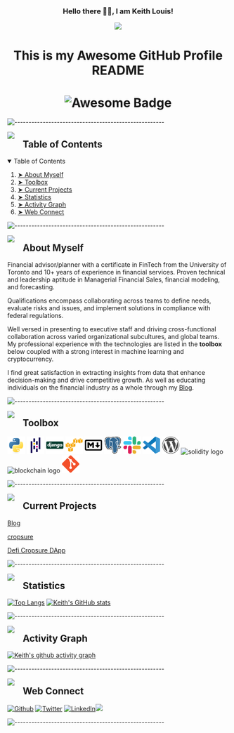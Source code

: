 <h3 align="center">Hello there 👋🏽, I am Keith Louis!</h3>

<p align="center">
  <img src="https://user-images.githubusercontent.com/83662813/140205778-0151d303-09ab-43be-85b4-3f3f50cf42bc.gif">
</p>

<h1 align="center">This is my Awesome GitHub Profile README 
<a href="https://www.producthunt.com/posts/awesome-github-profiles?utm_source=badge-featured&utm_medium=badge&utm_souce=badge-awesome-github-profiles" target="_blank"></a></h1>

<h1 align="center">
<img src="https://cdn.rawgit.com/sindresorhus/awesome/d7305f38d29fed78fa85652e3a63e154dd8e8829/media/badge.svg" alt="Awesome Badge"/></h1>


![-----------------------------------------------------](https://raw.githubusercontent.com/andreasbm/readme/master/assets/lines/rainbow.png)

<!-- TABLE OF CONTENTS -->
 <img align="left" src="https://user-images.githubusercontent.com/65415371/124740340-9eb50180-df12-11eb-9295-e33ac2752c57.png" width="35px" />
<h2 id="table-of-contents"> Table of Contents</h2>

<details open="open">
  <summary>Table of Contents</summary>
  <ol>
    <li><a href="#About-Myself"> ➤ About Myself</a></li>
    <li><a href="#ToolBox"> ➤ Toolbox</a></li>
    <li><a href="#Current-Projects"> ➤ Current Projects</a></li>
    <li><a href="#Statistics"> ➤ Statistics</a></li>
    <li><a href="#Activity-Graph"> ➤ Activity Graph</a></li>
    <li><a href="#Web-Connect"> ➤ Web Connect</a></li>
  </ol>

![-----------------------------------------------------](https://raw.githubusercontent.com/andreasbm/readme/master/assets/lines/rainbow.png)
 
 <!-- ABOUT Myself -->
 <img align="left" src="https://user-images.githubusercontent.com/65415371/124739629-f43cde80-df11-11eb-9033-c5d1d7194f03.png" width="35px" />
<h2 id="about-myself"> About Myself</h2>
 
 <p align="justify">

Financial advisor/planner with a certificate in FinTech from the University of Toronto and 10+ years of
experience in financial services. Proven technical and leadership aptitude in Managerial Financial Sales, financial modeling, and forecasting. 

Qualifications encompass collaborating across teams to define needs, evaluate risks and issues, and implement solutions in compliance with federal
regulations. 

Well versed in presenting to executive staff and driving cross-functional collaboration across varied organizational subcultures, and global teams. My professional experience with the technologies are listed in the  **toolbox** below coupled with a strong interest in machine learning and cryptocurrency.

I find great satisfaction in extracting insights from data that enhance decision-making and drive competitive growth. As well as educating individuals on the financial industry as a whole through my [Blog](https://www.immigrantfinancial.com/).

![-----------------------------------------------------](https://raw.githubusercontent.com/andreasbm/readme/master/assets/lines/rainbow.png)

  <!-- TOOLBOX -->
  <img align="left" src="https://user-images.githubusercontent.com/65415371/124740780-04a18900-df13-11eb-8a53-ad66e031b55f.png" width="35px" />
<h2 id="toolbox">Toolbox</h2>




<img src="https://github.com/devicons/devicon/blob/master/icons/python/python-original.svg" alt="Python logo" width="40" height="40" /> <img src="https://github.com/devicons/devicon/blob/master/icons/pandas/pandas-original.svg" alt="Pandas logo" width="40" height="40" /> <img src="https://github.com/devicons/devicon/blob/master/icons/django/django-original.svg" alt="django logo" width="40" height="40" /> <img src="https://github.com/devicons/devicon/blob/master/icons/amazonwebservices/amazonwebservices-original.svg" alt="amazonwebservices logo" width="40" height="40" /> <img src="https://github.com/devicons/devicon/blob/master/icons/markdown/markdown-original.svg" alt="markdown logo" width="40" height="40" /> <img src="https://github.com/devicons/devicon/blob/master/icons/postgresql/postgresql-original.svg" alt="postgresql logo" width="40" height="40" /> <img src="https://github.com/devicons/devicon/blob/master/icons/slack/slack-original.svg" alt="slack logo" width="40" height="40" /> <img src="https://github.com/devicons/devicon/blob/master/icons/vscode/vscode-original.svg" alt="visual studio code logo" width="40" height="40" /> <img src="https://github.com/devicons/devicon/blob/master/icons/wordpress/wordpress-plain.svg" alt="wordpress logo" width="40" height="40" /> <img src="https://cdn.worldvectorlogo.com/logos/solidity.svg" alt="solidity logo" width="40" height="40" /> <img src="https://cdn.worldvectorlogo.com/logos/blockchain.svg" alt="blockchain logo" width="40" height="40" /> <img src="https://github.com/devicons/devicon/blob/master/icons/git/git-original.svg" alt="Python logo" width="40" height="40" />

![-----------------------------------------------------](https://raw.githubusercontent.com/andreasbm/readme/master/assets/lines/rainbow.png)


<!-- CURRENT PROJECTS -->
 <img align="left" src="https://user-images.githubusercontent.com/65415371/124739888-2cdcb800-df12-11eb-8952-5be64764a7aa.png" width="35px" />
<h2 id="current-projects"> Current Projects</h2>


[Blog](https://www.immigrantfinancial.com)

[cropsure](https://www.cropsure.online)
 
[Defi Cropsure DApp](https://klouis.pythonanywhere.com) 

![-----------------------------------------------------](https://raw.githubusercontent.com/andreasbm/readme/master/assets/lines/rainbow.png)


<!-- STATISTICS -->
<img align="left" src="https://user-images.githubusercontent.com/65415371/124740898-1b47e000-df13-11eb-9518-037652dceeb8.png" width="35px" />
<h2 id="statistics"> Statistics</h2>


[![Top Langs](https://github-readme-stats.vercel.app/api/top-langs/?username=keithlouis&hide=java,html,css&theme=cobalt)](https://github.com/anuraghazra/github-readme-stats) [![Keith's GitHub stats](https://github-readme-stats.vercel.app/api?username=keithlouis&theme=cobalt)](https://github.com/anuraghazra/github-readme-stats)

![-----------------------------------------------------](https://raw.githubusercontent.com/andreasbm/readme/master/assets/lines/rainbow.png)


<!-- ACTIVITY GRAPH -->
 <img align="left" src="https://user-images.githubusercontent.com/65415371/124741011-3581be00-df13-11eb-8d9a-b44e6fe248a8.png" width="35px" />
<h2 id="activity-graph"> Activity Graph</h2>


[![Keith's github activity graph](https://activity-graph.herokuapp.com/graph?username=keithlouis&theme=rogue)](https://github.com/ashutosh00710/github-readme-activity-graph)


![-----------------------------------------------------](https://raw.githubusercontent.com/andreasbm/readme/master/assets/lines/rainbow.png)

<!-- WEB CONNECT -->
 <img align="left" src="https://user-images.githubusercontent.com/65415371/124739746-10d91680-df12-11eb-86cd-9aa9494e01bd.png" width="35px" />
<h2 id="web-connect"> Web Connect</h2>


<p><a href="https://github.com/keithlouis" target="_blank"><img alt="Github" src="https://img.shields.io/badge/GitHub-%2312100E.svg?&style=for-the-badge&logo=Github&logoColor=white" /></a> <a href="https://twitter.com/kweyol" target="_blank"><img alt="Twitter" src="https://img.shields.io/badge/twitter-%231DA1F2.svg?&style=for-the-badge&logo=twitter&logoColor=white" /></a> <a href="https://www.linkedin.com/in/keith-louis-b6254725" target="_blank"><img alt="LinkedIn" src="https://img.shields.io/badge/linkedin-%230077B5.svg?&style=for-the-badge&logo=linkedin&logoColor=white" /></a><a target="_blank" href="mailto:keith.louis@icloud.com"><img src="https://img.shields.io/badge/-Icloud-D14836?style=for-the-badge&logo=Apple&logoColor=white"></img></a>
 
 
 
 ![-----------------------------------------------------](https://raw.githubusercontent.com/andreasbm/readme/master/assets/lines/rainbow.png)
 
 
<!--
**keithlouis/keithlouis** is a ✨ _special_ ✨ repository because its `README.md` (this file) appears on your GitHub profile.

Here are some ideas to get you started:

- 🔭 I’m currently working on ...
- 🌱 I’m currently learning ...
- 👯 I’m looking to collaborate on ...
- 🤔 I’m looking for help with ...
- 💬 Ask me about ...
- 📫 How to reach me: ...
- 😄 Pronouns: ...
- ⚡ Fun fact: ...
-->
